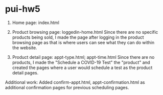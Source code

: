 # pui-hw5

1. Home page: index.html

2. Product browsing page: loggedin-home.html
Since there are no specific products being sold, I made the page after logging in
the product browsing page as that is where users can see what they can do within
the website.

3. Product detail page: appt-type.html; appt-time.html
Since there are no products, I made the "Schedule a COVID-19 Test" the "product" and
created the pages where a user would schedule a test as the product detail pages.

Additional work:
Added confirm-appt.html, appt-confirmation.html as additional confirmation pages
for previous scheduling pages.